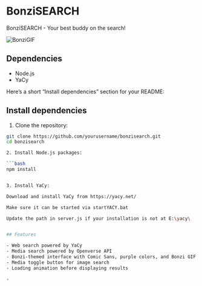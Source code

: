 # BonziSEARCH
BonziSEARCH - Your best buddy on the search!


![BonziGIF](https://media.tenor.com/0R9Lc0Mz_0sAAAAM/bonzi-bonzibuddy.gif)

## Dependencies

- Node.js
- YaCy

Here’s a short “Install dependencies” section for your README:

## Install dependencies


1. Clone the repository:

```bash
git clone https://github.com/yourusername/bonzisearch.git
cd bonzisearch

2. Install Node.js packages:

```bash
npm install


3. Install YaCy:

Download and install YaCy from https://yacy.net/

Make sure it can be started via startYACY.bat

Update the path in server.js if your installation is not at E:\yacy\


## Features

- Web search powered by YaCy
- Media search powered by Openverse API
- Bonzi-themed interface with Comic Sans, purple colors, and Bonzi GIF animation
- Media toggle button for image search
- Loading animation before displaying results

- 

